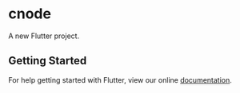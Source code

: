 # cnode

A new Flutter project.

## Getting Started

For help getting started with Flutter, view our online
[documentation](https://flutter.io/).
